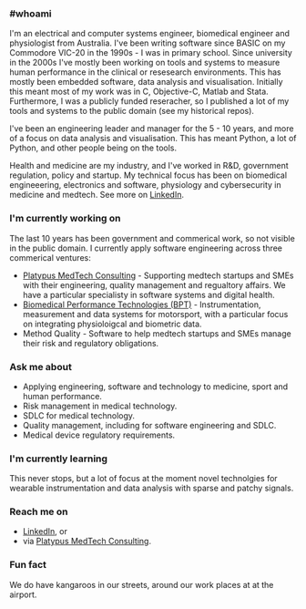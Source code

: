 ### \#whoami

I'm an electrical and computer systems engineer, biomedical engineer and physiologist from Australia.  I've been writing software since BASIC on my Commodore VIC-20 in the 1990s - I was in primary school.  Since university in the 2000s I've mostly been working on tools and systems to measure human performance in the clinical or resesearch environments.  This has mostly been embedded software, data analysis and visualisation.  Initially this meant most of my work was in C, Objective-C, Matlab and Stata.  Furthermore, I was a publicly funded reseracher, so I published a lot of my tools and systems to the public domain (see my historical repos).

I've been an engineering leader and manager for the 5 - 10 years, and more of a focus on data analysis and visualisation.  This has meant Python, a lot of Python, and other people being on the tools.

Health and medicine are my industry, and I've worked in R&D, government regulation, policy and startup.  My technical focus has been on biomedical engineeering, electronics and software, physiology and cybersecurity in medicine and medtech.  See more on [LinkedIn](https://www.linkedin.com/in/drleewalsh/).

### I'm currently working on
The last 10 years has been government and commerical work, so not visible in the public domain.  I currently apply software engineering across three commerical ventures:
* [Platypus MedTech Consulting](https://platypusmedtech.com.au) - Supporting medtech startups and SMEs with their engineering, quality management and regualtory affairs.  We have a particular specialisty in software systems and digital health.
* [Biomedical Performance Technologies (BPT)](https://github.com/Biomedical-Performance-Technologies) - Instrumentation, measurement and data systems for motorsport, with a particular focus on integrating physioloigcal and biometric data.
* Method Quality - Software to help medtech startups and SMEs manage their risk and regulatory obligations.

### Ask me about
* Applying engineering, software and technology to medicine, sport and human performance.
* Risk management in medical technology.
* SDLC for medical technology.
* Quality management, including for software engineering and SDLC.
* Medical device regulatory requirements.

### I'm currently learning
This never stops, but a lot of focus at the moment novel technolgies for wearable instrumentation and data analysis with sparse and patchy signals.

### Reach me on
* [LinkedIn](https://www.linkedin.com/in/drleewalsh/), or
* via [Platypus MedTech Consulting](https://platypusmedtech.com.au).

### Fun fact
We do have kangaroos in our streets, around our work places at at the airport.

<!--
**Tanglo/Tanglo** is a ✨ _special_ ✨ repository because its `README.md` (this file) appears on your GitHub profile.

Here are some ideas to get you started:

- 🔭 I’m currently working on ...
- 🌱 I’m currently learning ...
- 👯 I’m looking to collaborate on ...
- 🤔 I’m looking for help with ...
- 💬 Ask me about ...
- 📫 How to reach me: ...
- 😄 Pronouns: ...
- ⚡ Fun fact: ...
-->
